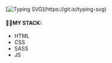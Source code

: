 [![Typing SVG](https://readme-typing-svg.demolab.com?font=Fira+Code&pause=1000&color=FFF634&multiline=true&height=40&lines=Hello%2C+welcome+to+my+profile!!!)](https://git.io/typing-svg)

#### 👨‍💻MY STACK:
- HTML
- CSS
- SASS
- JS


